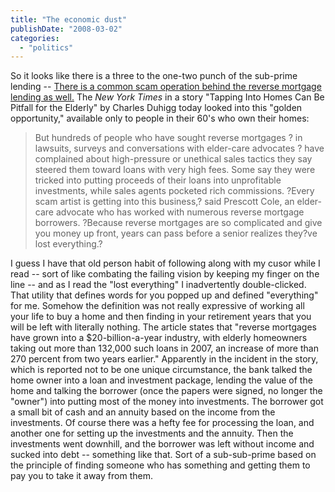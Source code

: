 ```yaml
---
title: "The economic dust"
publishDate: "2008-03-02"
categories: 
  - "politics"
---
```


So it looks like there is a three to the one-two punch of the sub-prime lending -- [There is a common scam operation behind the reverse mortgage lending as well.](http://www.nytimes.com/2008/03/02/business/02reverse.html?em&ex=1204606800&en=1905225527098e20&ei=5087%0A) The _New York Times_ in a story "Tapping Into Homes Can Be Pitfall for the Elderly" by Charles Duhigg today looked into this "golden opportunity," available only to people in their 60's who own their homes:

> But hundreds of people who have sought reverse mortgages ? in lawsuits, surveys and conversations with elder-care advocates ? have complained about high-pressure or unethical sales tactics they say steered them toward loans with very high fees. Some say they were tricked into putting proceeds of their loans into unprofitable investments, while sales agents pocketed rich commissions. ?Every scam artist is getting into this business,? said Prescott Cole, an elder-care advocate who has worked with numerous reverse mortgage borrowers. ?Because reverse mortgages are so complicated and give you money up front, years can pass before a senior realizes they?ve lost everything.?

I guess I have that old person habit of following along with my cusor while I read -- sort of like combating the failing vision by keeping my finger on the line -- and as I read the "lost everything" I inadvertently double-clicked. That utility that defines words for you popped up and defined "everything" for me. Somehow the definition was not really expressive of working all your life to buy a home and then finding in your retirement years that you will be left with literally nothing. The article states that "reverse mortgages have grown into a $20-billion-a-year industry, with elderly homeowners taking out more than 132,000 such loans in 2007, an increase of more than 270 percent from two years earlier." Apparently in the incident in the story, which is reported not to be one unique circumstance, the bank talked the home owner into a loan and investment package, lending the value of the home and talking the borrower (once the papers were signed, no longer the "owner") into putting most of the money into investments. The borrower got a small bit of cash and an annuity based on the income from the investments. Of course there was a hefty fee for processing the loan, and another one for setting up the investments and the annuity. Then the investments went downhill, and the borrower was left without income and sucked into debt -- something like that. Sort of a sub-sub-prime based on the principle of finding someone who has something and getting them to pay you to take it away from them.

